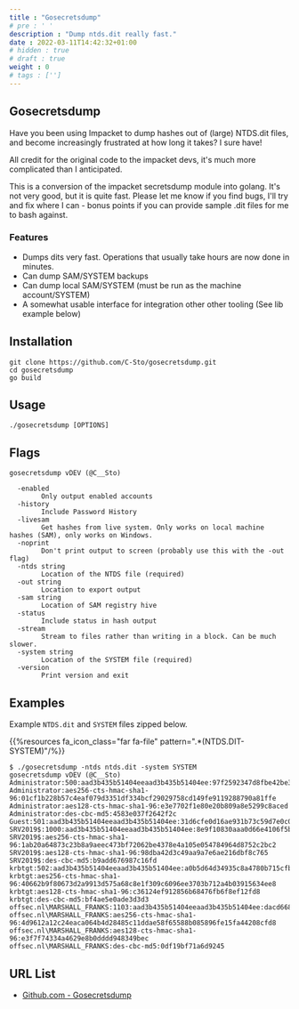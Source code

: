 ```yaml
---
title : "Gosecretsdump"
# pre : ' '
description : "Dump ntds.dit really fast."
date : 2022-03-11T14:42:32+01:00
# hidden : true
# draft : true
weight : 0
# tags : ['']
---
```


## Gosecretsdump

Have you been using Impacket to dump hashes out of (large) NTDS.dit files, and become increasingly frustrated at how long it takes? I sure have!

All credit for the original code to the impacket devs, it's much more complicated than I anticipated.

This is a conversion of the impacket secretsdump module into golang. It's not very good, but it is quite fast. Please let me know if you find bugs, I'll try and fix where I can - bonus points if you can provide sample .dit files for me to bash against.

### Features

- Dumps dits very fast. Operations that usually take hours are now done in minutes.
- Can dump SAM/SYSTEM backups
- Can dump local SAM/SYSTEM (must be run as the machine account/SYSTEM)
- A somewhat usable interface for integration other other tooling (See lib example below)

## Installation

```plain
git clone https://github.com/C-Sto/gosecretsdump.git
cd gosecretsdump
go build
```

## Usage

```plain
./gosecretsdump [OPTIONS]
```

## Flags

```plain
gosecretsdump vDEV (@C__Sto)

  -enabled
        Only output enabled accounts
  -history
        Include Password History
  -livesam
        Get hashes from live system. Only works on local machine hashes (SAM), only works on Windows.
  -noprint
        Don't print output to screen (probably use this with the -out flag)
  -ntds string
        Location of the NTDS file (required)
  -out string
        Location to export output
  -sam string
        Location of SAM registry hive
  -status
        Include status in hash output
  -stream
        Stream to files rather than writing in a block. Can be much slower.
  -system string
        Location of the SYSTEM file (required)
  -version
        Print version and exit
```

## Examples

Example `NTDS.dit` and `SYSTEM` files zipped below.

{{%resources fa_icon_class="far fa-file" pattern=".*(NTDS.DIT-SYSTEM)"/%}}

```plain
$ ./gosecretsdump -ntds ntds.dit -system SYSTEM 
gosecretsdump vDEV (@C__Sto)
Administrator:500:aad3b435b51404eeaad3b435b51404ee:97f2592347d8fbe42be381726ff9ea83:::
Administrator:aes256-cts-hmac-sha1-96:01cf1b228b57c4eaf079d3351df334bcf29029758cd149fe9119288790a81ffe
Administrator:aes128-cts-hmac-sha1-96:e3e7702f1e80e20b809a8e5299c8aced
Administrator:des-cbc-md5:4583e037f2642f2c
Guest:501:aad3b435b51404eeaad3b435b51404ee:31d6cfe0d16ae931b73c59d7e0c089c0:::
SRV2019$:1000:aad3b435b51404eeaad3b435b51404ee:8e9f10830aaa0d66e4106f5b802266db:::
SRV2019$:aes256-cts-hmac-sha1-96:1ab20a64873c23b8a9aeec473bf72062be4378e4a105e054784964d8752c2bc2
SRV2019$:aes128-cts-hmac-sha1-96:98dba42d3c49aa9a7e6ae216dbf8c765
SRV2019$:des-cbc-md5:b9add676987c16fd
krbtgt:502:aad3b435b51404eeaad3b435b51404ee:a0b5d64d34935c8a4780b715cfb444c4:::
krbtgt:aes256-cts-hmac-sha1-96:40662b9f80673d2a9913d575a68c8e1f309c6096ee3703b712a4b03915634ee8
krbtgt:aes128-cts-hmac-sha1-96:c36124ef912856b68476fb6f8ef12fd8
krbtgt:des-cbc-md5:bf4ae5e0ade3d3d3
offsec.nl\MARSHALL_FRANKS:1103:aad3b435b51404eeaad3b435b51404ee:dacd6680af15849bb89a4f0da30e99b0:::
offsec.nl\MARSHALL_FRANKS:aes256-cts-hmac-sha1-96:4d9612a12c24eaca064b4d28485c11ddae58f65588b085896fe15fa44208cfd8
offsec.nl\MARSHALL_FRANKS:aes128-cts-hmac-sha1-96:e3f7f74334a4629e8b0dddd948349bec
offsec.nl\MARSHALL_FRANKS:des-cbc-md5:0df19bf71a6d9245
```

## URL List

- [Github.com - Gosecretsdump](https://github.com/C-Sto/gosecretsdump)
